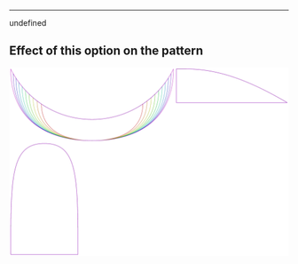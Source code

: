 ---

undefined


## Effect of this option on the pattern
![This image shows the effect of this option by superimposing several variants that have a different value for this option](holmes_visorlength_sample.svg "Effect of this option on the pattern")